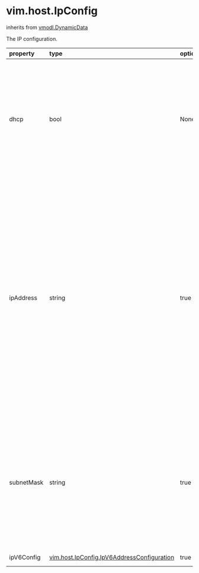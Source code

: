 vim.host.IpConfig
=================
inherits from [vmodl.DynamicData](docs/vmodl.DynamicData.md)


The IP configuration.

| property | type | optional | priv | desc |
|:---------|:-----|:---------|:-----|:-----|
| dhcp | bool | None | None | The flag to indicate whether or not DHCP (dynamic host   control protocol) is enabled.  If this property is set to true,   the ipAddress and the subnetMask strings cannot be set explicitly. |
| ipAddress | string | true | None | The IP address currently used by the network adapter.   All IP addresses are specified using IPv4 dot notation.   For example, "192.168.0.1". Subnet addresses and netmasks are   specified using the same notation.   <p>   <b>Note</b>: When DHCP is enabled, this property reflects the   current IP configuration and cannot be set.  When DHCP is not   enabled, this property can be set explicitly. |
| subnetMask | string | true | None | The subnet mask.   <p>   <b>Note</b>: When DHCP is not enabled, this property can be   set explicitly.  When DHCP is enabled, this property reflects the   current IP configuration and cannot be set. |
| ipV6Config | [vim.host.IpConfig.IpV6AddressConfiguration](vim.host.IpConfig.IpV6AddressConfiguration.md "vim.host.IpConfig.IpV6AddressConfiguration") | true | None | The ipv6 configuration |


